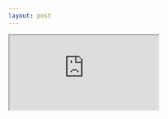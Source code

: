 ```yaml
---
layout: post
---
```

<iframe src='https://github.com/tphillips619/ServiceDisruption/blob/master/2018-01-01-Service-Disruption.html'></iframe>
